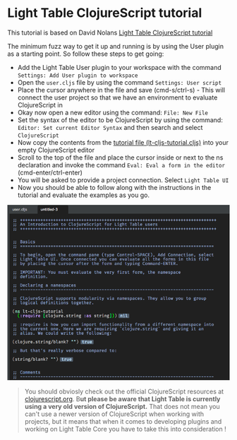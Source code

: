 # Light Table ClojureScript tutorial

This tutorial is based on David Nolans [Light Table ClojureScript tutorial](https://github.com/swannodette/lt-cljs-tutorial)

The minimum fuzz way to get it up and running is by using the User plugin as a  starting point. So follow these steps to get going:

* Add the Light Table User plugin to your workspace with the command `Settings: Add User plugin to workspace`
* Open the `user.cljs` file by using the command `Settings: User script`
* Place the cursor anywhere in the file and save \(cmd-s\/ctrl-s\) - This will connect the user project so that we have an environment to evaluate ClojureScript in
* Okay now open a new editor using the command: `File: New File`
* Set the syntax of the editor to be ClojureScript by using the command: `Editor: Set current Editor Syntax` and then search and select `ClojureScript`
* Now copy the contents from the [tutorial file \(lt-cljs-tutorial.cljs\)](https://raw.githubusercontent.com/swannodette/lt-cljs-tutorial/master/lt-cljs-tutorial.cljs) into your empty ClojureScript editor 
* Scroll to the top of the file and place the cursor inside or next to the ns declaration and invoke the command `Eval: Eval a form in the editor` \(cmd-enter\/ctrl-enter\)
* You will be asked to provide a project connection. Select `Light Table UI`
* Now you should be able to follow along with the instructions in the tutorial and evaluate the examples as you go.

![](/assets/lt-tutorial.png)


> You should obviosly check out the official ClojureScript resources at [clojurescript.org](https://clojurescript.org/). B**ut please be aware that Light Table is currently using a very old version of ClojureScript.** That does not mean you can't use a newer version of ClojureScript when working with projects, but it means that when it comes to developing plugins and working on Light Table Core you have to take this into consideration !

